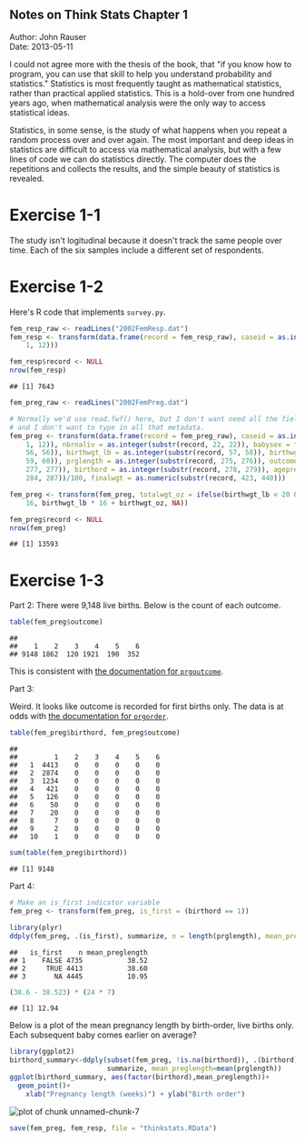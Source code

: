 Notes on Think Stats Chapter 1
------------------------------
Author: John Rauser  
Date: 2013-05-11


I could not agree more with the thesis of the book, that "if you know how to program, you can use that skill to help you understand probability and statistics."  Statistics is most frequently taught as mathematical statistics, rather than practical applied statistics.  This is a hold-over from one hundred years ago, when mathematical analysis were the only way to access statistical ideas.  

Statistics, in some sense, is the study of what happens when you repeat a random process over and over again.  The most important and deep ideas in statistics are difficult to access via mathematical analysis, but with a few lines of code we can do statistics directly.  The computer does the repetitions and collects the results, and the simple beauty of statistics is revealed.


Exercise 1-1
============

The study isn't logitudinal because it doesn't track the same people over time.  Each of the six samples include a different set of respondents.

Exercise 1-2
============

Here's R code that implements `survey.py`.


```r
fem_resp_raw <- readLines("2002FemResp.dat")
fem_resp <- transform(data.frame(record = fem_resp_raw), caseid = as.integer(substr(record, 
    1, 12)))

fem_resp$record <- NULL
nrow(fem_resp)
```

```
## [1] 7643
```



```r
fem_preg_raw <- readLines("2002FemPreg.dat")

# Normally we'd use read.fwf() here, but I don't want need all the fields,
# and I don't want to type in all that metadata.
fem_preg <- transform(data.frame(record = fem_preg_raw), caseid = as.integer(substr(record, 
    1, 12)), nbrnaliv = as.integer(substr(record, 22, 22)), babysex = factor(substr(record, 
    56, 56)), birthwgt_lb = as.integer(substr(record, 57, 58)), birthwgt_oz = as.integer(substr(record, 
    59, 60)), prglength = as.integer(substr(record, 275, 276)), outcome = factor(substr(record, 
    277, 277)), birthord = as.integer(substr(record, 278, 279)), agepreg = as.integer(substr(record, 
    284, 287))/100, finalwgt = as.numeric(substr(record, 423, 440)))

fem_preg <- transform(fem_preg, totalwgt_oz = ifelse(birthwgt_lb < 20 & birthwgt_oz <= 
    16, birthwgt_lb * 16 + birthwgt_oz, NA))

fem_preg$record <- NULL
nrow(fem_preg)
```

```
## [1] 13593
```



Exercise 1-3
============

Part 2: There were 9,148 live births.  Below is the count of each outcome.


```r
table(fem_preg$outcome)
```

```
## 
##    1    2    3    4    5    6 
## 9148 1862  120 1921  190  352
```


This is consistent with [the documentation for `prgoutcome`](http://www.icpsr.umich.edu/nsfg6/Controller?displayPage=labelDetails&fileCode=PREG&section=&subSec=8014&srtLabel=611785).

Part 3: 

Weird. It looks like outcome is recorded for first births only.  The data is at odds with [the documentation for `prgorder`](http://www.icpsr.umich.edu/nsfg6/Controller?displayPage=labelDetails&fileCode=PREG&section=&subSec=8014&srtLabel=611775).


```r
table(fem_preg$birthord, fem_preg$outcome)
```

```
##     
##         1    2    3    4    5    6
##   1  4413    0    0    0    0    0
##   2  2874    0    0    0    0    0
##   3  1234    0    0    0    0    0
##   4   421    0    0    0    0    0
##   5   126    0    0    0    0    0
##   6    50    0    0    0    0    0
##   7    20    0    0    0    0    0
##   8     7    0    0    0    0    0
##   9     2    0    0    0    0    0
##   10    1    0    0    0    0    0
```

```r
sum(table(fem_preg$birthord))
```

```
## [1] 9148
```


Part 4:



```r
# Make an is_first indicator variable
fem_preg <- transform(fem_preg, is_first = (birthord == 1))
```



```r
library(plyr)
ddply(fem_preg, .(is_first), summarize, n = length(prglength), mean_preglength = mean(prglength))
```

```
##   is_first    n mean_preglength
## 1    FALSE 4735           38.52
## 2     TRUE 4413           38.60
## 3       NA 4445           10.95
```

```r
(38.6 - 38.523) * (24 * 7)
```

```
## [1] 12.94
```


Below is a plot of the mean pregnancy length by birth-order, live births only.  Each subsequent baby comes earlier on average?


```r
library(ggplot2)
birthord_summary<-ddply(subset(fem_preg, !is.na(birthord)), .(birthord), 
                        summarize, mean_preglength=mean(prglength))
ggplot(birthord_summary, aes(factor(birthord),mean_preglength))+
  geom_point()+
	xlab("Pregnancy length (weeks)") + ylab("Birth order")
```

![plot of chunk unnamed-chunk-7](figure/unnamed-chunk-7.png) 





```r
save(fem_preg, fem_resp, file = "thinkstats.RData")
```



